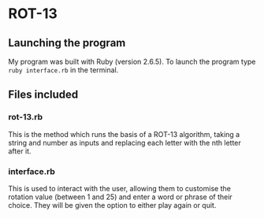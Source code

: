 # ROT-13

## Launching the program 

My program was built with Ruby (version 2.6.5). To launch the program type ```ruby interface.rb``` in the terminal.

## Files included

### rot-13.rb

This is the method which runs the basis of a ROT-13 algorithm, taking a string and number as inputs and replacing each letter with the nth letter after it. 

### interface.rb

This is used to interact with the user, allowing them to customise the rotation value (between 1 and 25) and enter a word or phrase of their choice. They will be given the option to either play again or quit.

